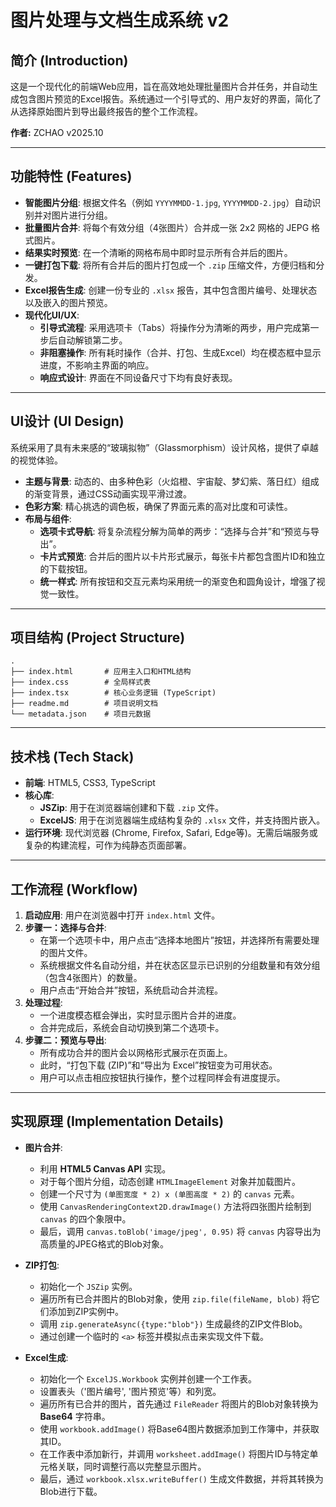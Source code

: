 # 图片处理与文档生成系统 v2

## 简介 (Introduction)

这是一个现代化的前端Web应用，旨在高效地处理批量图片合并任务，并自动生成包含图片预览的Excel报告。系统通过一个引导式的、用户友好的界面，简化了从选择原始图片到导出最终报告的整个工作流程。

**作者:** ZCHAO v2025.10

---

## 功能特性 (Features)

- **智能图片分组**: 根据文件名（例如 `YYYYMMDD-1.jpg`, `YYYYMMDD-2.jpg`）自动识别并对图片进行分组。
- **批量图片合并**: 将每个有效分组（4张图片）合并成一张 2x2 网格的 JEPG 格式图片。
- **结果实时预览**: 在一个清晰的网格布局中即时显示所有合并后的图片。
- **一键打包下载**: 将所有合并后的图片打包成一个 `.zip` 压缩文件，方便归档和分发。
- **Excel报告生成**: 创建一份专业的 `.xlsx` 报告，其中包含图片编号、处理状态以及嵌入的图片预览。
- **现代化UI/UX**:
    - **引导式流程**: 采用选项卡（Tabs）将操作分为清晰的两步，用户完成第一步后自动解锁第二步。
    - **非阻塞操作**: 所有耗时操作（合并、打包、生成Excel）均在模态框中显示进度，不影响主界面的响应。
    - **响应式设计**: 界面在不同设备尺寸下均有良好表现。

---

## UI设计 (UI Design)

系统采用了具有未来感的“玻璃拟物”（Glassmorphism）设计风格，提供了卓越的视觉体验。

- **主题与背景**: 动态的、由多种色彩（火焰橙、宇宙靛、梦幻紫、落日红）组成的渐变背景，通过CSS动画实现平滑过渡。
- **色彩方案**: 精心挑选的调色板，确保了界面元素的高对比度和可读性。
- **布局与组件**:
    - **选项卡式导航**: 将复杂流程分解为简单的两步：“选择与合并”和“预览与导出”。
    - **卡片式预览**: 合并后的图片以卡片形式展示，每张卡片都包含图片ID和独立的下载按钮。
    - **统一样式**: 所有按钮和交互元素均采用统一的渐变色和圆角设计，增强了视觉一致性。

---

## 项目结构 (Project Structure)

```
.
├── index.html       # 应用主入口和HTML结构
├── index.css        # 全局样式表
├── index.tsx        # 核心业务逻辑 (TypeScript)
├── readme.md        # 项目说明文档
└── metadata.json    # 项目元数据
```

---

## 技术栈 (Tech Stack)

- **前端**: HTML5, CSS3, TypeScript
- **核心库**:
    - **JSZip**: 用于在浏览器端创建和下载 `.zip` 文件。
    - **ExcelJS**: 用于在浏览器端生成结构复杂的 `.xlsx` 文件，并支持图片嵌入。
- **运行环境**: 现代浏览器 (Chrome, Firefox, Safari, Edge等)。无需后端服务或复杂的构建流程，可作为纯静态页面部署。

---

## 工作流程 (Workflow)

1.  **启动应用**: 用户在浏览器中打开 `index.html` 文件。
2.  **步骤一：选择与合并**:
    -   在第一个选项卡中，用户点击“选择本地图片”按钮，并选择所有需要处理的图片文件。
    -   系统根据文件名自动分组，并在状态区显示已识别的分组数量和有效分组（包含4张图片）的数量。
    -   用户点击“开始合并”按钮，系统启动合并流程。
3.  **处理过程**:
    -   一个进度模态框会弹出，实时显示图片合并的进度。
    -   合并完成后，系统会自动切换到第二个选项卡。
4.  **步骤二：预览与导出**:
    -   所有成功合并的图片会以网格形式展示在页面上。
    -   此时，“打包下载 (ZIP)”和“导出为 Excel”按钮变为可用状态。
    -   用户可以点击相应按钮执行操作，整个过程同样会有进度提示。

---

## 实现原理 (Implementation Details)

- **图片合并**:
    -   利用 **HTML5 Canvas API** 实现。
    -   对于每个图片分组，动态创建 `HTMLImageElement` 对象并加载图片。
    -   创建一个尺寸为 `(单图宽度 * 2) x (单图高度 * 2)` 的 `canvas` 元素。
    -   使用 `CanvasRenderingContext2D.drawImage()` 方法将四张图片绘制到 `canvas` 的四个象限中。
    -   最后，调用 `canvas.toBlob('image/jpeg', 0.95)` 将 `canvas` 内容导出为高质量的JPEG格式的Blob对象。

- **ZIP打包**:
    -   初始化一个 `JSZip` 实例。
    -   遍历所有已合并图片的Blob对象，使用 `zip.file(fileName, blob)` 将它们添加到ZIP实例中。
    -   调用 `zip.generateAsync({type:"blob"})` 生成最终的ZIP文件Blob。
    -   通过创建一个临时的 `<a>` 标签并模拟点击来实现文件下载。

- **Excel生成**:
    -   初始化一个 `ExcelJS.Workbook` 实例并创建一个工作表。
    -   设置表头（'图片编号', '图片预览'等）和列宽。
    -   遍历所有已合并的图片，首先通过 `FileReader` 将图片的Blob对象转换为 **Base64** 字符串。
    -   使用 `workbook.addImage()` 将Base64图片数据添加到工作簿中，并获取其ID。
    -   在工作表中添加新行，并调用 `worksheet.addImage()` 将图片ID与特定单元格关联，同时调整行高以完整显示图片。
    -   最后，通过 `workbook.xlsx.writeBuffer()` 生成文件数据，并将其转换为Blob进行下载。

